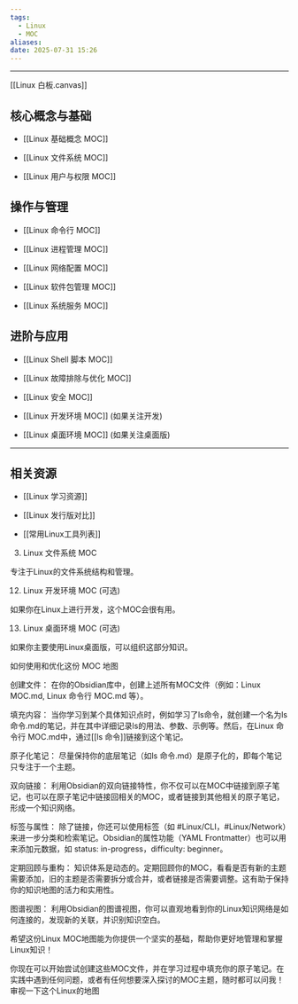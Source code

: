 ```yaml
---
tags:
  - Linux
  - MOC
aliases: 
date: 2025-07-31 15:26
---
```


---

[[Linux 白板.canvas]]

## 核心概念与基础

- [[Linux 基础概念 MOC]]

- [[Linux 文件系统 MOC]]

- [[Linux 用户与权限 MOC]]

## 操作与管理

- [[Linux 命令行 MOC]]

- [[Linux 进程管理 MOC]]

- [[Linux 网络配置 MOC]]

- [[Linux 软件包管理 MOC]]

- [[Linux 系统服务 MOC]]



## 进阶与应用

- [[Linux Shell 脚本 MOC]]

- [[Linux 故障排除与优化 MOC]]

- [[Linux 安全 MOC]]

- [[Linux 开发环境 MOC]] (如果关注开发)

- [[Linux 桌面环境 MOC]] (如果关注桌面版)



---



## 相关资源

- [[Linux 学习资源]]

- [[Linux 发行版对比]]

- [[常用Linux工具列表]]








3. Linux 文件系统 MOC

专注于Linux的文件系统结构和管理。


















12. Linux 开发环境 MOC (可选)

如果你在Linux上进行开发，这个MOC会很有用。




13. Linux 桌面环境 MOC (可选)

如果你主要使用Linux桌面版，可以组织这部分知识。





如何使用和优化这份 MOC 地图

创建文件： 在你的Obsidian库中，创建上述所有MOC文件（例如：Linux MOC.md, Linux 命令行 MOC.md 等）。

填充内容： 当你学习到某个具体知识点时，例如学习了ls命令，就创建一个名为ls 命令.md的笔记，并在其中详细记录ls的用法、参数、示例等。然后，在Linux 命令行 MOC.md中，通过[[ls 命令]]链接到这个笔记。

原子化笔记： 尽量保持你的底层笔记（如ls 命令.md）是原子化的，即每个笔记只专注于一个主题。

双向链接： 利用Obsidian的双向链接特性，你不仅可以在MOC中链接到原子笔记，也可以在原子笔记中链接回相关的MOC，或者链接到其他相关的原子笔记，形成一个知识网络。

标签与属性： 除了链接，你还可以使用标签（如 #Linux/CLI，#Linux/Network）来进一步分类和检索笔记。Obsidian的属性功能（YAML Frontmatter）也可以用来添加元数据，如 status: in-progress，difficulty: beginner。

定期回顾与重构： 知识体系是动态的。定期回顾你的MOC，看看是否有新的主题需要添加，旧的主题是否需要拆分或合并，或者链接是否需要调整。这有助于保持你的知识地图的活力和实用性。

图谱视图： 利用Obsidian的图谱视图，你可以直观地看到你的Linux知识网络是如何连接的，发现新的关联，并识别知识空白。

希望这份Linux MOC地图能为你提供一个坚实的基础，帮助你更好地管理和掌握Linux知识！

你现在可以开始尝试创建这些MOC文件，并在学习过程中填充你的原子笔记。在实践中遇到任何问题，或者有任何想要深入探讨的MOC主题，随时都可以问我！审视一下这个Linux的地图